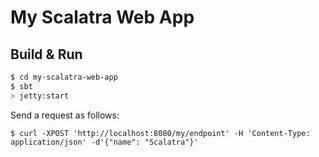 # My Scalatra Web App #

## Build & Run ##

```sh
$ cd my-scalatra-web-app
$ sbt
> jetty:start
```

Send a request as follows:

```
$ curl -XPOST 'http://localhost:8080/my/endpoint' -H 'Content-Type: application/json' -d'{"name": "Scalatra"}'
```
